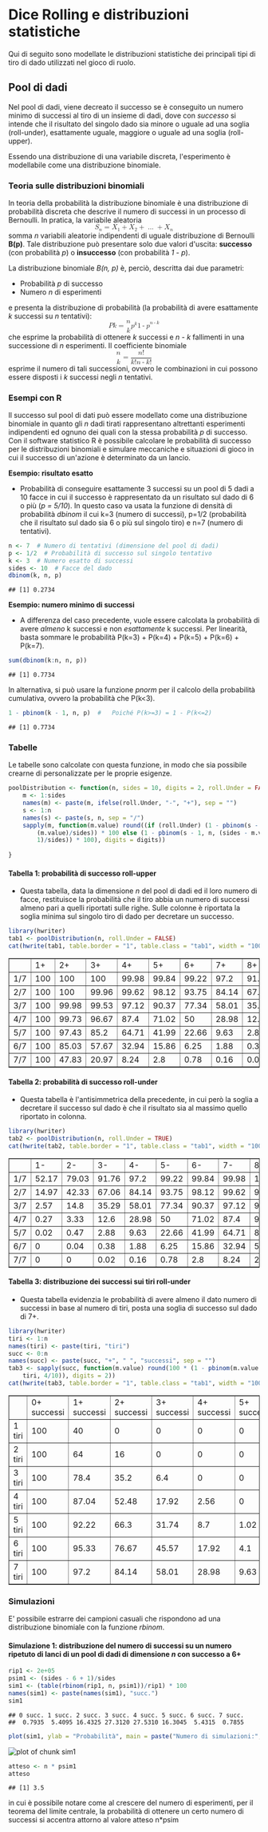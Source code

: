 Dice Rolling e distribuzioni statistiche
=========================================
Qui di seguito sono modellate le distribuzioni statistiche dei principali tipi di tiro di dado utilizzati nel gioco di ruolo.

Pool di dadi
------------
Nel pool di dadi, viene decreato il successo se è conseguito un numero minimo di successi al tiro di un insieme di dadi, dove con _successo_ si intende che il risultato del singolo dado sia minore o uguale ad una soglia (roll-under), esattamente uguale, maggiore o uguale ad una soglia (roll-upper).

Essendo una distribuzione di una variabile discreta, l'esperimento è modellabile come una distribuzione binomiale.

### Teoria sulle distribuzioni binomiali
In teoria della probabilità la distribuzione binomiale è una distribuzione di probabilità discreta che descrive il numero di successi in un processo di Bernoulli. In pratica, la variabile aleatoria
<math display="block" xmlns="http://www.w3.org/1998/Math/MathML">
<mrow>
  <msub>
          <mi>S</mi>
        <mi>n</mi>
  </msub>
  <mo>=</mo>
  <msub>
          <mi>X</mi>
        <mn>1</mn>
  </msub>
  <mo>+</mo>
  <msub>
          <mi>X</mi>
        <mn>2</mn>
  </msub>
  <mo>+</mo>
  <mo>&hellip;</mo>
  <mo>+</mo>
  <msub>
          <mi>X</mi>
        <mi>n</mi>
  </msub>
</mrow>
</math>
somma _n_ variabili aleatorie indipendenti di uguale distribuzione di Bernoulli **B(p)**. Tale distribuzione può presentare solo due valori d'uscita: **successo** (con probabilità _p_) o **insuccesso** (con probabilità _1 - p_).

La distribuzione binomiale _B(n, p)_ è, perciò, descritta dai due parametri:

* Probabilità _p_ di successo
* Numero _n_ di esperimenti

e presenta la distribuzione di probabilità (la probabilità di avere esattamente _k_ successi su _n_ tentativi):
<math display="block">
<mrow>
  <mi>P</mi><mo>&ApplyFunction;</mo>
  <mfenced open="(" close=")" separators=",">
    <mrow>
      <mi>k</mi>
    </mrow>
  </mfenced>
  <mo>=</mo>
  <mfenced open="(" close=")" separators=",">
    <mrow>
      <mfrac linethickness="0">
        <mrow>
          <mi>n</mi>
        </mrow>
        <mrow>
          <mi>k</mi>
        </mrow>
      </mfrac>
    </mrow>
  </mfenced>
  <msup>
          <mi>p</mi>
        <mi>k</mi>
  </msup>
  <msup>
        <mrow>
          <mfenced open="(" close=")" separators=",">
            <mrow>
              <mn>1</mn>
              <mo>-</mo>
              <mi>p</mi>
            </mrow>
          </mfenced>
        </mrow>
      <mrow>
        <mi>n</mi>
        <mo>-</mo>
        <mi>k</mi>
      </mrow>
  </msup>
</mrow>
</math>
che esprime la probabilità di ottenere _k_ successi e _n - k_ fallimenti in una successione di _n_ esperimenti. Il coefficiente binomiale
<math display="block">
<mrow>
  <mfenced open="(" close=")" separators=",">
    <mrow>
      <mfrac linethickness="0">
        <mrow>
          <mi>n</mi>
        </mrow>
        <mrow>
          <mi>k</mi>
        </mrow>
      </mfrac>
    </mrow>
  </mfenced>
  <mo>=</mo>
  <mfrac>
    <mrow>
      <mi>n</mi>
      <mo>!</mo>
    </mrow>
    <mrow>
      <mi>k</mi>
      <mo>!</mo>
      <mfenced open="(" close=")" separators=",">
        <mrow>
          <mi>n</mi>
          <mo>-</mo>
          <mi>k</mi>
        </mrow>
      </mfenced>
      <mo>!</mo>
    </mrow>
  </mfrac>
</mrow>
</math>
esprime il numero di tali successioni, ovvero le combinazioni in cui possono essere disposti i _k_ successi negli _n_ tentativi.

### Esempi con R
Il successo sul pool di dati può essere modellato come una distribuzione binomiale in quanto gli _n_ dadi tirati rappresentano altrettanti esperimenti indipendenti ed ognuno dei quali con la stessa probabilità _p_ di successo.
Con il software statistico R è possibile calcolare le probabilità di successo per le distribuzioni binomiali e simulare meccaniche e situazioni di gioco in cui il successo di un'azione è determinato da un lancio.

**Esempio: risultato esatto**
* Probabilità di conseguire esattamente 3 successi su un pool di 5 dadi a 10 facce in cui il successo è rappresentato da un risultato sul dado di 6 o più (_p = 5/10_).
In questo caso va usata la funzione di densità di probabilità *dbinom* il cui k=3 (numero di successi), p=1/2 (probabilità che il risultato sul dado sia 6 o più sul singolo tiro) e n=7 (numero di tentativi). 

```r
n <- 7  # Numero di tentativi (dimensione del pool di dadi)
p <- 1/2  # Probabilità di successo sul singolo tentativo
k <- 3  # Numero esatto di successi
sides <- 10  # Facce del dado
dbinom(k, n, p)
```

```
## [1] 0.2734
```

**Esempio: numero minimo di successi**
* A differenza del caso precedente, vuole essere calcolata la probabilità di avere _almeno_ k successi e non _esattamente_ k successi. Per linearità, basta sommare le probabilità P(k=3) + P(k=4) + P(k=5) + P(k=6) + P(k=7).

```r
sum(dbinom(k:n, n, p))
```

```
## [1] 0.7734
```

In alternativa, si può usare la funzione _pnorm_ per il calcolo della probabilità cumulativa, ovvero la probabilità che P(k<3).

```r
1 - pbinom(k - 1, n, p)  #   Poiché P(k>=3) = 1 - P(k<=2)
```

```
## [1] 0.7734
```

### Tabelle
Le tabelle sono calcolate con questa funzione, in modo che sia possibile crearne di personalizzate per le proprie esigenze.

```r
poolDistribution <- function(n, sides = 10, digits = 2, roll.Under = FALSE) {
    m <- 1:sides
    names(m) <- paste(m, ifelse(roll.Under, "-", "+"), sep = "")
    s <- 1:n
    names(s) <- paste(s, n, sep = "/")
    sapply(m, function(m.value) round((if (roll.Under) (1 - pbinom(s - 1, n, 
        (m.value)/sides)) * 100 else (1 - pbinom(s - 1, n, (sides - m.value + 
        1)/sides)) * 100), digits = digits))
    
}
```

#### Tabella 1: probabilità di successo roll-upper
* Questa tabella, data la dimensione _n_ del pool di dadi ed il loro numero di facce, restituisce la probabilità che il tiro abbia un numero di successi almeno pari a quelli riportati sulle righe. Sulle colonne è riportata la soglia minima sul singolo tiro di dado per decretare un successo.


```r
library(hwriter)
tab1 <- poolDistribution(n, roll.Under = FALSE)
cat(hwrite(tab1, table.border = "1", table.class = "tab1", width = "100%"))
```

<table border="1" class="tab1" width="100%">
<tr>
<td></td><td>1+</td><td>2+</td><td>3+</td><td>4+</td><td>5+</td><td>6+</td><td>7+</td><td>8+</td><td>9+</td><td>10+</td></tr>
<tr>
<td>1/7</td><td>100</td><td>100</td><td>100</td><td>99.98</td><td>99.84</td><td>99.22</td><td>97.2</td><td>91.76</td><td>79.03</td><td>52.17</td></tr>
<tr>
<td>2/7</td><td>100</td><td>100</td><td>99.96</td><td>99.62</td><td>98.12</td><td>93.75</td><td>84.14</td><td>67.06</td><td>42.33</td><td>14.97</td></tr>
<tr>
<td>3/7</td><td>100</td><td>99.98</td><td>99.53</td><td>97.12</td><td>90.37</td><td>77.34</td><td>58.01</td><td>35.29</td><td>14.8</td><td>2.57</td></tr>
<tr>
<td>4/7</td><td>100</td><td>99.73</td><td>96.67</td><td>87.4</td><td>71.02</td><td>50</td><td>28.98</td><td>12.6</td><td>3.33</td><td>0.27</td></tr>
<tr>
<td>5/7</td><td>100</td><td>97.43</td><td>85.2</td><td>64.71</td><td>41.99</td><td>22.66</td><td>9.63</td><td>2.88</td><td>0.47</td><td>0.02</td></tr>
<tr>
<td>6/7</td><td>100</td><td>85.03</td><td>57.67</td><td>32.94</td><td>15.86</td><td>6.25</td><td>1.88</td><td>0.38</td><td>0.04</td><td>0</td></tr>
<tr>
<td>7/7</td><td>100</td><td>47.83</td><td>20.97</td><td>8.24</td><td>2.8</td><td>0.78</td><td>0.16</td><td>0.02</td><td>0</td><td>0</td></tr>
</table>

#### Tabella 2: probabilità di successo roll-under
* Questa tabella è l'antisimmetrica della precedente, in cui però la soglia a decretare il successo sul dado è che il risultato sia al massimo quello riportato in colonna.


```r
library(hwriter)
tab2 <- poolDistribution(n, roll.Under = TRUE)
cat(hwrite(tab2, table.border = "1", table.class = "tab1", width = "100%"))
```

<table border="1" class="tab1" width="100%">
<tr>
<td></td><td>1-</td><td>2-</td><td>3-</td><td>4-</td><td>5-</td><td>6-</td><td>7-</td><td>8-</td><td>9-</td><td>10-</td></tr>
<tr>
<td>1/7</td><td>52.17</td><td>79.03</td><td>91.76</td><td>97.2</td><td>99.22</td><td>99.84</td><td>99.98</td><td>100</td><td>100</td><td>100</td></tr>
<tr>
<td>2/7</td><td>14.97</td><td>42.33</td><td>67.06</td><td>84.14</td><td>93.75</td><td>98.12</td><td>99.62</td><td>99.96</td><td>100</td><td>100</td></tr>
<tr>
<td>3/7</td><td>2.57</td><td>14.8</td><td>35.29</td><td>58.01</td><td>77.34</td><td>90.37</td><td>97.12</td><td>99.53</td><td>99.98</td><td>100</td></tr>
<tr>
<td>4/7</td><td>0.27</td><td>3.33</td><td>12.6</td><td>28.98</td><td>50</td><td>71.02</td><td>87.4</td><td>96.67</td><td>99.73</td><td>100</td></tr>
<tr>
<td>5/7</td><td>0.02</td><td>0.47</td><td>2.88</td><td>9.63</td><td>22.66</td><td>41.99</td><td>64.71</td><td>85.2</td><td>97.43</td><td>100</td></tr>
<tr>
<td>6/7</td><td>0</td><td>0.04</td><td>0.38</td><td>1.88</td><td>6.25</td><td>15.86</td><td>32.94</td><td>57.67</td><td>85.03</td><td>100</td></tr>
<tr>
<td>7/7</td><td>0</td><td>0</td><td>0.02</td><td>0.16</td><td>0.78</td><td>2.8</td><td>8.24</td><td>20.97</td><td>47.83</td><td>100</td></tr>
</table>

#### Tabella 3: distribuzione dei successi sui tiri roll-under
* Questa tabella evidenzia le probabilità di avere almeno il dato numero di successi in base al numero di tiri, posta una soglia di successo sul dado di 7+.

```r
library(hwriter)
tiri <- 1:n
names(tiri) <- paste(tiri, "tiri")
succ <- 0:n
names(succ) <- paste(succ, "+", " ", "successi", sep = "")
tab3 <- sapply(succ, function(m.value) round(100 * (1 - pbinom(m.value - 1, 
    tiri, 4/10)), digits = 2))
cat(hwrite(tab3, table.border = "1", table.class = "tab1", width = "100%"))
```

<table border="1" class="tab1" width="100%">
<tr>
<td></td><td>0+ successi</td><td>1+ successi</td><td>2+ successi</td><td>3+ successi</td><td>4+ successi</td><td>5+ successi</td><td>6+ successi</td><td>7+ successi</td></tr>
<tr>
<td>1 tiri</td><td>100</td><td>40</td><td>0</td><td>0</td><td>0</td><td>0</td><td>0</td><td>0</td></tr>
<tr>
<td>2 tiri</td><td>100</td><td>64</td><td>16</td><td>0</td><td>0</td><td>0</td><td>0</td><td>0</td></tr>
<tr>
<td>3 tiri</td><td>100</td><td>78.4</td><td>35.2</td><td>6.4</td><td>0</td><td>0</td><td>0</td><td>0</td></tr>
<tr>
<td>4 tiri</td><td>100</td><td>87.04</td><td>52.48</td><td>17.92</td><td>2.56</td><td>0</td><td>0</td><td>0</td></tr>
<tr>
<td>5 tiri</td><td>100</td><td>92.22</td><td>66.3</td><td>31.74</td><td>8.7</td><td>1.02</td><td>0</td><td>0</td></tr>
<tr>
<td>6 tiri</td><td>100</td><td>95.33</td><td>76.67</td><td>45.57</td><td>17.92</td><td>4.1</td><td>0.41</td><td>0</td></tr>
<tr>
<td>7 tiri</td><td>100</td><td>97.2</td><td>84.14</td><td>58.01</td><td>28.98</td><td>9.63</td><td>1.88</td><td>0.16</td></tr>
</table>

### Simulazioni
E' possibile estrarre dei campioni casuali che rispondono ad una distribuzione binomiale con la funzione _rbinom_.
#### Simulazione 1: distribuzione del numero di successi su un numero ripetuto di lanci di un pool di dadi di dimensione _n_ con successo a 6+

```r
rip1 <- 2e+05
psim1 <- (sides - 6 + 1)/sides
sim1 <- (table(rbinom(rip1, n, psim1))/rip1) * 100
names(sim1) <- paste(names(sim1), "succ.")
sim1
```

```
## 0 succ. 1 succ. 2 succ. 3 succ. 4 succ. 5 succ. 6 succ. 7 succ. 
##  0.7935  5.4095 16.4325 27.3120 27.5310 16.3045  5.4315  0.7855
```

```r
plot(sim1, ylab = "Probabilità", main = paste("Numero di simulazioni:", rip1))
```

![plot of chunk sim1](figure/sim1.png) 

```r
atteso <- n * psim1
atteso
```

```
## [1] 3.5
```


in cui è possibile notare come al crescere del numero di esperimenti, per il teorema del limite centrale, la probabilità di ottenere un certo numero di successi si accentra attorno al valore atteso n*psim
